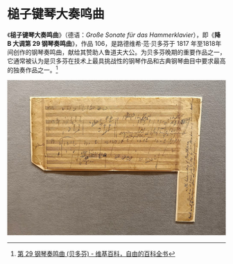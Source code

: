 # 槌子键琴大奏鸣曲

《**槌子键琴大奏鸣曲**》（德语：*Große Sonate für das Hammerklavier*），即《**降 B 大调第 29 钢琴奏鸣曲**》，作品 106，是路德维希·范·贝多芬于 1817 年至1818年间创作的钢琴奏鸣曲，献给其赞助人鲁道夫大公。为贝多芬晚期的重要作品之一，它通常被认为是贝多芬在技术上最具挑战性的钢琴作品和古典钢琴曲目中要求最高的独奏作品之一。[^1]

![hammerklavier](../images/hammerklavier.jpg)

[^1]: [第 29 钢琴奏鸣曲 (贝多芬) - 维基百科，自由的百科全书](https://zh.wikipedia.org/wiki/%E7%AC%AC29%E9%92%A2%E7%90%B4%E5%A5%8F%E9%B8%A3%E6%9B%B2_(%E8%B4%9D%E5%A4%9A%E8%8A%AC))
